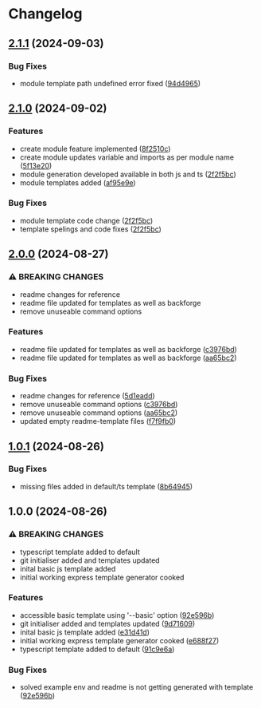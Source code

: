 # Changelog

## [2.1.1](https://github.com/Saifkhan-rkp/backforge/compare/v2.1.0...v2.1.1) (2024-09-03)


### Bug Fixes

* module template path undefined error fixed ([94d4965](https://github.com/Saifkhan-rkp/backforge/commit/94d49653f5f42150904ce6f7abaf0a3a2082457d))

## [2.1.0](https://github.com/Saifkhan-rkp/backforge/compare/v2.0.0...v2.1.0) (2024-09-02)


### Features

* create module feature implemented ([8f2510c](https://github.com/Saifkhan-rkp/backforge/commit/8f2510c4021cd017faa825a0292ece34d87c67df))
* create module updates variable and imports as per module name ([5f13e20](https://github.com/Saifkhan-rkp/backforge/commit/5f13e204d5f9869746a18e5ad5d626630d8aef4c))
* module generation developed available in both js and ts ([2f2f5bc](https://github.com/Saifkhan-rkp/backforge/commit/2f2f5bc217b585ba930ba59aa3e53148024c1155))
* module templates added ([af95e9e](https://github.com/Saifkhan-rkp/backforge/commit/af95e9ed02c8c0a99279221bcc8e51c3be246150))


### Bug Fixes

* module template code change ([2f2f5bc](https://github.com/Saifkhan-rkp/backforge/commit/2f2f5bc217b585ba930ba59aa3e53148024c1155))
* template spelings and code fixes ([2f2f5bc](https://github.com/Saifkhan-rkp/backforge/commit/2f2f5bc217b585ba930ba59aa3e53148024c1155))

## [2.0.0](https://github.com/Saifkhan-rkp/backforge/compare/v1.0.1...v2.0.0) (2024-08-27)


### ⚠ BREAKING CHANGES

* readme changes for reference
* readme file updated for templates as well as backforge
* remove unuseable command options

### Features

* readme file updated for templates as well as backforge ([c3976bd](https://github.com/Saifkhan-rkp/backforge/commit/c3976bdab1103539327bc7f314b66b3b06ccdb03))
* readme file updated for templates as well as backforge ([aa65bc2](https://github.com/Saifkhan-rkp/backforge/commit/aa65bc2fb48bb50f7e35081ef668dadcf12e2532))


### Bug Fixes

* readme changes for reference ([5d1eadd](https://github.com/Saifkhan-rkp/backforge/commit/5d1eadd0f3536340f037c9351748e069b23dbd40))
* remove unuseable command options ([c3976bd](https://github.com/Saifkhan-rkp/backforge/commit/c3976bdab1103539327bc7f314b66b3b06ccdb03))
* remove unuseable command options ([aa65bc2](https://github.com/Saifkhan-rkp/backforge/commit/aa65bc2fb48bb50f7e35081ef668dadcf12e2532))
* updated empty readme-template files ([f7f9fb0](https://github.com/Saifkhan-rkp/backforge/commit/f7f9fb0ed3c32d785b0efc3b02f2a75f011c4bf3))

## [1.0.1](https://github.com/Saifkhan-rkp/backforge/compare/v1.0.0...v1.0.1) (2024-08-26)


### Bug Fixes

* missing files added in default/ts template ([8b64945](https://github.com/Saifkhan-rkp/backforge/commit/8b64945e0c2f49323a409ea919ebe6c2de9c2d9b))

## 1.0.0 (2024-08-26)


### ⚠ BREAKING CHANGES

* typescript template added to default
* git initialiser added and templates updated
* inital basic js template added
* initial working express template generator cooked

### Features

* accessible basic template using '--basic' option ([92e596b](https://github.com/Saifkhan-rkp/backforge/commit/92e596bc3aac1985b9e8fa6d8be585b1db270514))
* git initialiser added and templates updated ([9d71609](https://github.com/Saifkhan-rkp/backforge/commit/9d71609d29311cfe8099ca1c40deee804cf3b8c6))
* inital basic js template added ([e31d41d](https://github.com/Saifkhan-rkp/backforge/commit/e31d41dcd5a3da691125961f89f7b30f262cd52f))
* initial working express template generator cooked ([e688f27](https://github.com/Saifkhan-rkp/backforge/commit/e688f279a2cc41b06e3f01e213c3091233956267))
* typescript template added to default ([91c9e6a](https://github.com/Saifkhan-rkp/backforge/commit/91c9e6a43e1045175fc97a39e915b5df40d940d7))


### Bug Fixes

* solved example env and readme is not getting generated with template ([92e596b](https://github.com/Saifkhan-rkp/backforge/commit/92e596bc3aac1985b9e8fa6d8be585b1db270514))
